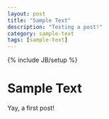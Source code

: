 ```yaml
---
layout: post
title: "Sample Text"
description: "Testing a post!"
category: sample-text
tags: [sample-text]
---
```

{% include JB/setup %}

# Sample Text #

Yay, a first post!